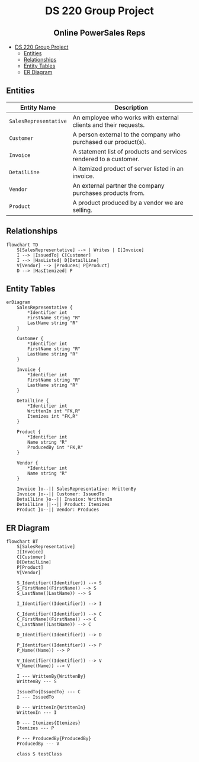 <div align="center">

# DS 220 Group Project

<h2>Online PowerSales Reps</h2>

</div>

- [DS 220 Group Project](#ds-220-group-project)
  - [Entities](#entities)
  - [Relationships](#relationships)
  - [Entity Tables](#entity-tables)
  - [ER Diagram](#er-diagram)

## Entities

| Entity Name           | Description                                                       |
| --------------------- | ----------------------------------------------------------------- |
| `SalesRepresentative` | An employee who works with external clients and their requests.   |
| `Customer`            | A person external to the company who purchased our product(s).    |
| `Invoice`             | A statement list of products and services rendered to a customer. |
| `DetailLine`          | A itemized product of server listed in an invoice.                |
| `Vendor`              | An external partner the company purchases products from.          |
| `Product`             | A product produced by a vendor we are selling.                    |

## Relationships

```mermaid
flowchart TD
    S[SalesRepresentative] --> | Writes | I[Invoice]
    I --> |IssuedTo| C[Customer]
    I --> |HasListed| D[DetailLine]
    V[Vendor] --> |Produces| P[Product]
    D --> |HasItemized| P
```

## Entity Tables

```mermaid
erDiagram
    SalesRepresentative {
        *Identifier int
        FirstName string "R"
        LastName string "R"
    }

    Customer {
        *Identifier int
        FirstName string "R"
        LastName string "R"
    }

    Invoice {
        *Identifier int
        FirstName string "R"
        LastName string "R"
    }

    DetailLine {
        *Identifier int
        WrittenIn int "FK,R"
        Itemizes int "FK,R"
    }

    Product {
        *Identifier int
        Name string "R"
        ProducedBy int "FK,R"
    }

    Vendor {
        *Identifier int
        Name string "R"
    }

    Invoice }o--|| SalesRepresentative: WrittenBy
    Invoice }o--|| Customer: IssuedTo
    DetailLine }o--|| Invoice: WrittenIn
    DetailLine ||--|| Product: Itemizes
    Product }o--|| Vendor: Produces
```

## ER Diagram

```mermaid
flowchart BT
    S[SalesRepresentative]
    I[Invoice]
    C[Customer]
    D[DetailLine]
    P[Product]
    V[Vendor]

    S_Identifier((Identifier)) --> S
    S_FirstName((FirstName)) --> S
    S_LastName((LastName)) --> S

    I_Identifier((Identifier)) --> I

    C_Identifier((Identifier)) --> C
    C_FirstName((FirstName)) --> C
    C_LastName((LastName)) --> C

    D_Identifier((Identifier)) --> D

    P_Identifier((Identifier)) --> P
    P_Name((Name)) --> P

    V_Identifier((Identifier)) --> V
    V_Name((Name)) --> V

    I --- WrittenBy{WrittenBy}
    WrittenBy --- S

    IssuedTo{IssuedTo} --- C
    I --- IssuedTo

    D --- WrittenIn{WrittenIn}
    WrittenIn --- I

    D --- Itemizes{Itemizes}
    Itemizes --- P

    P --- ProducedBy{ProducedBy}
    ProducedBy --- V

    class S testClass
```

<style>
    .testClass > rect {
        stroke: green;
    }
</style>